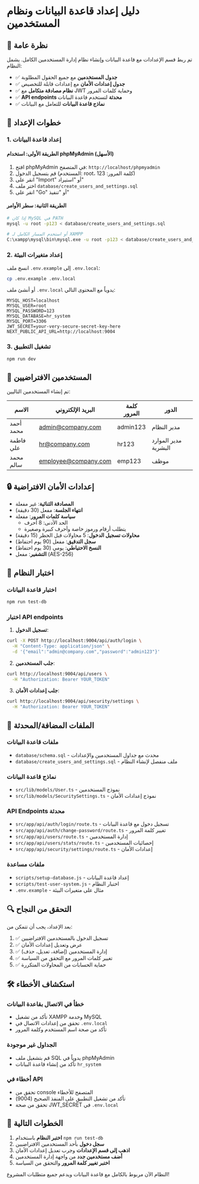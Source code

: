 # دليل إعداد قاعدة البيانات ونظام المستخدمين

## 🎯 نظرة عامة

تم ربط قسم الإعدادات مع قاعدة البيانات وإنشاء نظام إدارة المستخدمين الكامل. يشمل النظام:

- ✅ **جدول المستخدمين** مع جميع الحقول المطلوبة
- ✅ **جدول إعدادات الأمان** مع إعدادات قابلة للتخصيص
- ✅ **نظام مصادقة متكامل** مع JWT وحماية كلمات المرور
- ✅ **API endpoints محدثة** لتستخدم قاعدة البيانات
- ✅ **نماذج قاعدة البيانات** للتعامل مع البيانات

## 🚀 خطوات الإعداد

### 1. إعداد قاعدة البيانات

#### الطريقة الأولى: استخدام phpMyAdmin (الأسهل)
1. افتح phpMyAdmin في المتصفح: `http://localhost/phpmyadmin`
2. قم بتسجيل الدخول (المستخدم: root، كلمة المرور: 123)
3. انقر على "Import" أو "استيراد"
4. اختر ملف `database/create_users_and_settings.sql`
5. انقر على "Go" أو "تنفيذ"

#### الطريقة الثانية: سطر الأوامر
```bash
# إذا كان MySQL في PATH
mysql -u root -p123 < database/create_users_and_settings.sql

# أو استخدم المسار الكامل لـ XAMPP
C:\xampp\mysql\bin\mysql.exe -u root -p123 < database/create_users_and_settings.sql
```

### 2. إعداد متغيرات البيئة

انسخ ملف `.env.example` إلى `.env.local`:

```bash
cp .env.example .env.local
```

أو أنشئ ملف `.env.local` يدوياً مع المحتوى التالي:

```env
MYSQL_HOST=localhost
MYSQL_USER=root
MYSQL_PASSWORD=123
MYSQL_DATABASE=hr_system
MYSQL_PORT=3306
JWT_SECRET=your-very-secure-secret-key-here
NEXT_PUBLIC_API_URL=http://localhost:9004
```

### 3. تشغيل التطبيق

```bash
npm run dev
```

## 👥 المستخدمين الافتراضيين

تم إنشاء المستخدمين التاليين:

| الاسم | البريد الإلكتروني | كلمة المرور | الدور |
|-------|------------------|-------------|-------|
| أحمد محمد | admin@company.com | admin123 | مدير النظام |
| فاطمة علي | hr@company.com | hr123 | مدير الموارد البشرية |
| محمد سالم | employee@company.com | emp123 | موظف |

## 🔒 إعدادات الأمان الافتراضية

- **المصادقة الثنائية**: غير مفعلة
- **انتهاء الجلسة**: مفعل (30 دقيقة)
- **سياسة كلمات المرور**: مفعلة
  - الحد الأدنى: 8 أحرف
  - يتطلب أرقام ورموز خاصة وأحرف كبيرة وصغيرة
- **محاولات تسجيل الدخول**: 5 محاولات قبل الحظر (15 دقيقة)
- **سجل التدقيق**: مفعل (90 يوم احتفاظ)
- **النسخ الاحتياطي**: يومي (30 يوم احتفاظ)
- **التشفير**: مفعل (AES-256)

## 🔧 اختبار النظام

### اختبار قاعدة البيانات
```bash
npm run test-db
```

### اختبار API endpoints

1. **تسجيل الدخول**:
```bash
curl -X POST http://localhost:9004/api/auth/login \
  -H "Content-Type: application/json" \
  -d '{"email":"admin@company.com","password":"admin123"}'
```

2. **جلب المستخدمين**:
```bash
curl http://localhost:9004/api/users \
  -H "Authorization: Bearer YOUR_TOKEN"
```

3. **جلب إعدادات الأمان**:
```bash
curl http://localhost:9004/api/security/settings \
  -H "Authorization: Bearer YOUR_TOKEN"
```

## 📁 الملفات المضافة/المحدثة

### ملفات قاعدة البيانات
- `database/schema.sql` - محدث مع جداول المستخدمين والإعدادات
- `database/create_users_and_settings.sql` - ملف منفصل لإنشاء النظام

### نماذج قاعدة البيانات
- `src/lib/models/User.ts` - نموذج المستخدمين
- `src/lib/models/SecuritySettings.ts` - نموذج إعدادات الأمان

### API Endpoints محدثة
- `src/app/api/auth/login/route.ts` - تسجيل دخول مع قاعدة البيانات
- `src/app/api/auth/change-password/route.ts` - تغيير كلمة المرور
- `src/app/api/users/route.ts` - إدارة المستخدمين
- `src/app/api/users/stats/route.ts` - إحصائيات المستخدمين
- `src/app/api/security/settings/route.ts` - إعدادات الأمان

### ملفات مساعدة
- `scripts/setup-database.js` - إعداد قاعدة البيانات
- `scripts/test-user-system.js` - اختبار النظام
- `.env.example` - مثال على متغيرات البيئة

## 🔍 التحقق من النجاح

بعد الإعداد، يجب أن تتمكن من:

1. ✅ تسجيل الدخول بالمستخدمين الافتراضيين
2. ✅ عرض وتعديل إعدادات الأمان
3. ✅ إدارة المستخدمين (إضافة، تعديل، حذف)
4. ✅ تغيير كلمات المرور مع التحقق من السياسة
5. ✅ حماية الحسابات من المحاولات المتكررة

## 🛠️ استكشاف الأخطاء

### خطأ في الاتصال بقاعدة البيانات
- تأكد من تشغيل XAMPP وخدمة MySQL
- تحقق من إعدادات الاتصال في `.env.local`
- تأكد من صحة اسم المستخدم وكلمة المرور

### الجداول غير موجودة
- قم بتشغيل ملف SQL يدوياً في phpMyAdmin
- تأكد من إنشاء قاعدة البيانات `hr_system`

### أخطاء في API
- تحقق من console المتصفح للأخطاء
- تأكد من تشغيل التطبيق على المنفذ الصحيح (9004)
- تحقق من صحة JWT_SECRET في `.env.local`

## 📝 الخطوات التالية

1. **اختبر النظام** باستخدام `npm run test-db`
2. **سجل دخول** بأحد المستخدمين الافتراضيين
3. **اذهب إلى قسم الإعدادات** وجرب تعديل إعدادات الأمان
4. **أضف مستخدمين جدد** من واجهة إدارة المستخدمين
5. **اختبر تغيير كلمة المرور** والتحقق من السياسة

النظام الآن مربوط بالكامل مع قاعدة البيانات ويدعم جميع متطلبات المشروع!
